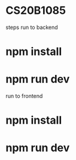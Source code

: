 # CS20B1085


steps 
run to backend 
# npm install
# npm run dev

run to frontend 
# npm install
# npm run dev
